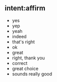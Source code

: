 ## intent:affirm
- yes
- yep
- yeah
- indeed
- that's right
- ok
- great
- right, thank you
- correct
- great choice
- sounds really good
